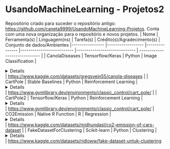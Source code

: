 # UsandoMachineLearning - Projetos2
Repositório criado para suceder o repositório antigo: https://github.com/caneta9999/UsandoMachineLearning-Projetos. Conta com uma nova organização para o repositório e novos projetos.
| Nome           	| Ferramenta(s)    	| Linguagem(ns) 	| Tarefa(s)                	| Crédito(s)/Agradecimento(s) 	| Conjunto de dados/Ambientes
|----------------	|------------------	|---------------	|--------------------------	|-----------------------------	| ----------------------------- |
| CanolaDiseases 	| Tensorflow/Keras 	| Python        	| Image Classification 	| <details> https://www.tensorflow.org/tutorials/images/classification  <br/> https://www.tensorflow.org/tutorials/keras/save_and_load <br/> https://www.tensorflow.org/api_docs/python/tf/keras/utils/load_img <br/> https://discuss.tensorflow.org/t/sequential-object-has-no-attribute-predict-classes/10157/3 </details> | https://www.kaggle.com/datasets/gregsvein55/canola-diseases |
| CartPole | Stable Baselines | Python | Reinforcement Learning | <details> https://stable-baselines3.readthedocs.io/en/master/index.html <br/> https://stable-baselines3.readthedocs.io/en/master/modules/dqn.html <br/> https://www.youtube.com/watch?v=nRHjymV2PX8 <br/> https://stackoverflow.com/questions/74314778/nameerror-name-glpushmatrix-is-not-defined </details> | https://www.gymlibrary.dev/environments/classic_control/cart_pole/ |
| CartPole2 | Tensorflow/Keras | Python | Reinforcement Learning | <details>https://www.youtube.com/watch?v=cO5g5qLrLSo<br/>https://keras-rl.readthedocs.io/en/latest/agents/overview/</details> | https://www.gymlibrary.dev/environments/classic_control/cart_pole/
| CO2Emission | Native R Function | R | Regression | <details>http://www.sthda.com/english/articles/40-regression-analysis/167-simple-linear-regression-in-r/<br/>http://www.sthda.com/english/articles/40-regression-analysis/168-multiple-linear-regression-in-r</details>  | https://www.kaggle.com/datasets/midhundasl/co2-emission-of-cars-dataset |
| FakeDatasetForClustering | Scikit-learn | Python | Clustering | <details>https://scikit-learn.org/stable/modules/generated/sklearn.metrics.silhouette_score.html</details> | https://www.kaggle.com/datasets/ridloww/fake-dataset-untuk-clustering